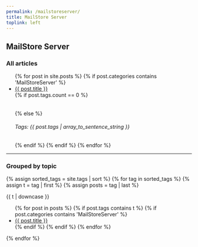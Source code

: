 ```yaml
---
permalink: /mailstoreserver/
title: MailStore Server
toplink: left
---
```

<h2>MailStore Server</h2>
<h3>All articles</h3>
<ul>
{% for post in site.posts %}
 {% if post.categories contains 'MailStoreServer' %}
      <li><a href="{{ post.url }}">{{ post.title }}</a></li>
      {% if post.tags.count == 0 %}
      <h6></h6>
      {% else %}
      <h6>Tags: {{ post.tags | array_to_sentence_string }}</h6>
      {% endif %}
  {% endif %}
  {% endfor %}
</ul>
<hr>
<h3>Grouped by topic</h3>

{% assign sorted_tags = site.tags | sort %}
{% for tag in sorted_tags %}
  {% assign t = tag | first %}
  {% assign posts = tag | last %}

{{ t | downcase }}
<ul>
{% for post in posts %}
  {% if post.tags contains t %}
  {% if post.categories contains 'MailStoreServer' %}
  <li><a href="{{ post.url }}">{{ post.title }}</a></li>
  {% endif %}
  {% endif %}
{% endfor %}
</ul>
{% endfor %}
